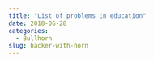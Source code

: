 ```yaml
---
title: "List of problems in education"
date: 2018-06-28
categories:
  - Bullhorn
slug: hacker-with-horn
---
```

